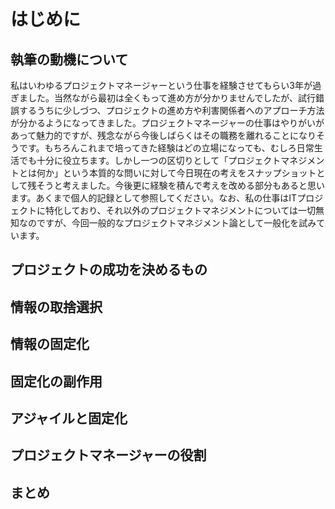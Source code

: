 # はじめに

## 執筆の動機について
私はいわゆるプロジェクトマネージャーという仕事を経験させてもらい3年が過ぎました。当然ながら最初は全くもって進め方が分かりませんでしたが、試行錯誤するうちに少しづつ、プロジェクトの進め方や利害関係者へのアプローチ方法が分かるようになってきました。プロジェクトマネージャーの仕事はやりがいがあって魅力的ですが、残念ながら今後しばらくはその職務を離れることになりそうです。もちろんこれまで培ってきた経験はどの立場になっても、むしろ日常生活でも十分に役立ちます。しかし一つの区切りとして「プロジェクトマネジメントとは何か」という本質的な問いに対して今日現在の考えをスナップショットとして残そうと考えました。今後更に経験を積んで考えを改める部分もあると思います。あくまで個人的記録として参照してください。なお、私の仕事はITプロジェクトに特化しており、それ以外のプロジェクトマネジメントについては一切無知なのですが、今回一般的なプロジェクトマネジメント論として一般化を試みています。

## プロジェクトの成功を決めるもの

## 情報の取捨選択

## 情報の固定化

## 固定化の副作用

## アジャイルと固定化

## プロジェクトマネージャーの役割

## まとめ